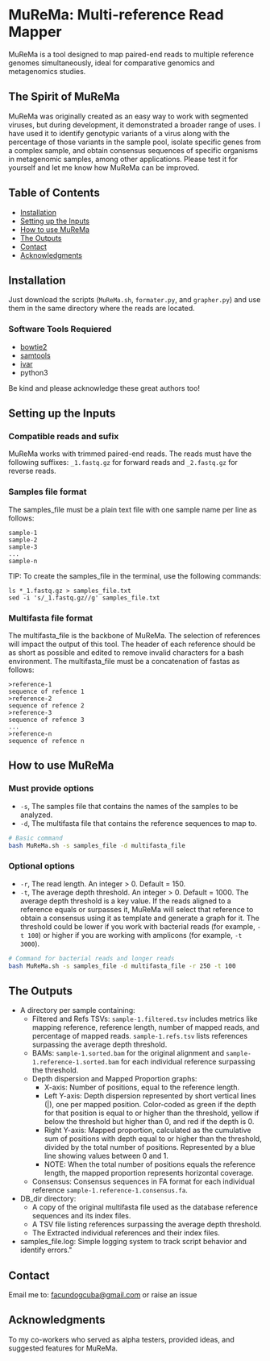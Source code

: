 # MuReMa: Multi-reference Read Mapper
MuReMa is a tool designed to map paired-end reads to multiple reference genomes simultaneously, ideal for comparative genomics and metagenomics studies.

## The Spirit of MuReMa
MuReMa was originally created as an easy way to work with segmented viruses, but during development, it demonstrated a broader range of uses. I have used it to identify genotypic variants of a virus along with the percentage of those variants in the sample pool, isolate specific genes from a complex sample, and obtain consensus sequences of specific organisms in metagenomic samples, among other applications. Please test it for yourself and let me know how MuReMa can be improved.

## Table of Contents
- [Installation](#installation)
- [Setting up the Inputs](#setting-up-the-inputs)
- [How to use MuReMa](#how-to-use-murema)
- [The Outputs](#the-outputs)
- [Contact](#contact)
- [Acknowledgments](#acknowledgments)

## Installation
Just download the scripts (`MuReMa.sh`, `formater.py`, and `grapher.py`) and use them in the same directory where the reads are located.

### Software Tools Requiered
- [bowtie2](https://github.com/BenLangmead/bowtie2)
- [samtools](https://github.com/samtools/samtools)
- [ivar](https://github.com/gkarthik/ivar)
- python3

Be kind and please acknowledge these great authors too!

## Setting up the Inputs
### Compatible reads and sufix
MuReMa works with trimmed paired-end reads. The reads must have the following suffixes: `_1.fastq.gz` for forward reads and `_2.fastq.gz` for reverse reads.

### Samples file format
The samples_file must be a plain text file with one sample name per line as follows:
```
sample-1
sample-2
sample-3
...
sample-n
```
TIP: To create the samples_file in the terminal, use the following commands:
```
ls *_1.fastq.gz > samples_file.txt
sed -i 's/_1.fastq.gz//g' samples_file.txt
```
### Multifasta file format
The multifasta_file is the backbone of MuReMa. The selection of references will impact the output of this tool. The header of each reference should be as short as possible and edited to remove invalid characters for a bash environment. The multifasta_file must be a concatenation of fastas as follows:
```
>reference-1
sequence of refence 1
>reference-2
sequence of refence 2
>reference-3
sequence of refence 3
...
>reference-n
sequence of refence n
```

## How to use MuReMa
### Must provide options
- `-s`, The samples file that contains the names of the samples to be analyzed.
- `-d`, The multifasta file that contains the reference sequences to map to.
```bash
# Basic command
bash MuReMa.sh -s samples_file -d multifasta_file
```
### Optional options
- `-r`, The read length. An integer > 0. Default = 150.
- `-t`, The average depth threshold. An integer > 0. Default = 1000. The average depth threshold is a key value. If the reads aligned to a reference equals or surpasses it, MuReMa will select that reference to obtain a consensus using it as template and generate a graph for it. The threshold could be lower if you work with bacterial reads (for example, `-t 100`) or higher if you are working with amplicons (for example, `-t 3000`).
```bash
# Command for bacterial reads and longer reads
bash MuReMa.sh -s samples_file -d multifasta_file -r 250 -t 100
```
## The Outputs
- A directory per sample containing:
  - Filtered and Refs TSVs: `sample-1.filtered.tsv` includes metrics like mapping reference, reference length, number of mapped reads, and percentage of mapped reads. `sample-1.refs.tsv` lists references surpassing the average depth threshold.
  - BAMs: `sample-1.sorted.bam` for the original alignment and `sample-1.reference-1.sorted.bam` for each individual reference surpassing the threshold.
  - Depth dispersion and Mapped Proportion graphs:
    - X-axis: Number of positions, equal to the reference length.
    - Left Y-axis: Depth dispersion represented by short vertical lines (|), one per mapped position. Color-coded as green if the depth for that position is equal to or higher than the threshold, yellow if below the threshold but higher than 0, and red if the depth is 0.
    - Right Y-axis: Mapped proportion, calculated as the cumulative sum of positions with depth equal to or higher than the threshold, divided by the total number of positions. Represented by a blue line showing values between 0 and 1.
    - NOTE: When the total number of positions equals the reference length, the mapped proportion represents horizontal coverage.
  - Consensus: Consensus sequences in FA format for each individual reference `sample-1.reference-1.consensus.fa`.
- DB_dir directory:
  - A copy of the original multifasta file used as the database reference sequences and its index files.
  - A TSV file listing references surpassing the average depth threshold.
  - The Extracted individual references and their index files.
- samples_file.log: Simple logging system to track script behavior and identify errors."

## Contact
Email me to: facundogcuba@gmail.com or raise an issue

## Acknowledgments
To my co-workers who served as alpha testers, provided ideas, and suggested features for MuReMa.
